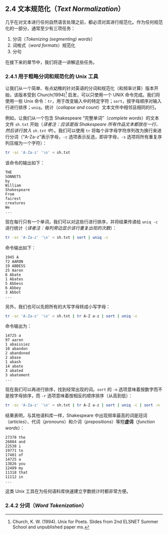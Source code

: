 ## 2.4 文本规范化（*Text Normalization*）

几乎在对文本进行任何自然语言处理之前，都必须对其进行规范化。作为任何规范化的一部分，通常至少有三项任务：

1. 分词（*Tokenizing (segmenting) words*）
2. 词格式（*word formats*）规范化
3. 分句

在接下来的章节中，我们将逐一讲解这些任务。

### 2.4.1 用于粗略分词和规范化的 Unix 工具

让我们从一个简单、有点幼稚的针对英语的分词和规范化（和频率计算）版本开始，该版本受到 Church(1994)[^1] 启发，可以只使用一个 UNIX 命令完成。我们将使用一些 Unix 命令：`tr`，用于改变输入中的特定字符；`sort`，按字母顺序对输入行进行排序；`uniq`，统计（*collapse and count*）文本文件中相邻且相同的行。

例如，让我们从一个包含 Shakespeare “完整单词”（*complete words*）的文本文件 `sh.txt` 开始（*译者注：应该是指 Shakespeare 所有作品文本都放在一行，然后该行放入 `sh.txt` 中*）。我们可以使用 `tr` 将每个非字母字符序列改为换行来进行分词（“A-Za-z”表示字母，`-c` 选项表示反选，即非字母，`-s` 选项将所有重复序列压缩为一个字符）：

```bash
tr -sc 'A-Za-z' '\n' < sh.txt
```

该命令的输出如下：

```
THE
SONNETS
by
William
Shakespeare
From
fairest
creatures
We
...
```

现在每行只有一个单词，我们可以对这些行进行排序，并将结果传递给 `uniq -c` 进行统计（*译者注：每列旁边显示该行重复出现的次数*）：

```bash
tr -sc 'A-Za-z' '\n' < sh.txt | sort | uniq -c
```

命令输出如下：

```
1945 A
72 AARON
19 ABBESS
25 Aaron
6 Abate
1 Abates
5 Abbess
6 Abbey
3 Abbot
...
```

另外，我们也可以先把所有的大写字母转成小写字母：

```bash
tr -sc 'A-Za-z' '\n' < sh.txt | tr A-Z a-z | sort | uniq -c
```

命令输出为：

```
14725 a
97 aaron
1 abaissiez
10 abandon
2 abandoned
2 abase
1 abash
14 abate
3 abated
3 abatement
...
```

现在我们可以再进行排序，找到经常出现的词。`sort` 的 `-n` 选项意味着按数字而不是按字母排序，而 `-r` 选项意味着按相反的顺序排序（从高到低）：

```bash
tr -sc 'A-Za-z' '\n' < sh.txt | tr A-Z a-z | sort | uniq -c | sort -n -r
```

结果表明，与其他语料库一样，Shakespeare 中出现频率最高的词是冠词（*articles*）、代词（*pronouns*）和介词（*prepositions*）等短**虚词**（*function words*）：

```
27378 the
26084 and
22538 i
19771 to
17481 of
14725 a
13826 you
12489 my
11318 that
11112 in
...
```

这类 Unix 工具在为任何语料库快速建立字数统计时都非常方便。

### 2.4.2 分词（*Word Tokenization*）

[^1]: Church, K. W. (1994). Unix for Poets. Slides from 2nd ELSNET Summer School and unpublished paper ms.
